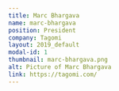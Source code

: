 ```yaml
---
title: Marc Bhargava
name: marc-bhargava
position: President
company: Tagomi
layout: 2019_default
modal-id: 1
thumbnail: marc-bhargava.png
alt: Picture of Marc Bhargava
link: https://tagomi.com/
---
```

